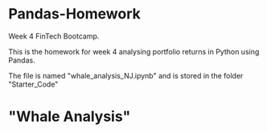 # Pandas-Homework
Week 4 FinTech Bootcamp.

This is the homework for week 4 analysing portfolio returns in Python using Pandas.

The file is named "whale_analysis_NJ.ipynb" and is stored in the folder "Starter_Code"

# "Whale Analysis"
